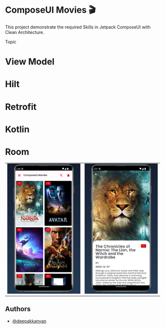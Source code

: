 
# ComposeUI Movies   🎬

This project demonstrate the required Skills in Jetpack ComposeUI with Clean Architecture.

Topic
# View Model
# Hilt
# Retrofit
# Kotlin
# Room

<table style="width:100%">
  <tr>
    <td><img src="https://github.com/deepakkanyan/ComposeUI/blob/main/screenshots/List.webp" width="400" height="auto" ></td>
    <td><img src="https://github.com/deepakkanyan/ComposeUI/blob/main/screenshots/details.webp" width="400" height="auto"></td>
 </tr>
</table>

## Authors

- [@deepakkanyan](https://github.com/deepakkanyan/ComposeUI)


